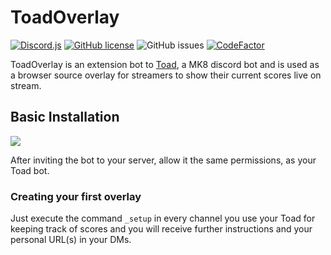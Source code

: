 # ToadOverlay

[![Discord.js](https://img.shields.io/badge/discord.js-v12.2.0-blue.svg?logo=npm)](https://github.com/discordjs)
[![GitHub license](https://img.shields.io/badge/license-GPL--3.0-blue)](https://github.com/darkstormgames/ToadOverlay/blob/master/LICENSE)
![GitHub issues](https://img.shields.io/github/issues-raw/darkstormgames/ToadOverlay)
[![CodeFactor](https://www.codefactor.io/repository/github/darkstormgames/toadoverlay/badge)](https://www.codefactor.io/repository/github/darkstormgames/toadoverlay)

ToadOverlay is an extension bot to [Toad](https://www.mariokartcentral.com/forums/index.php?threads/toadv2-a-discord-bot-for-mk8.532/), a MK8 discord bot and is used as a browser source overlay for streamers to show their current scores live on stream.

## Basic Installation
[![](https://img.shields.io/badge/ToadOverlay-invite-success?logo=discord&colorB=7289DA)](https://discord.com/api/oauth2/authorize?client_id=710403066213433385&permissions=0&scope=bot)

After inviting the bot to your server, allow it the same permissions, as your Toad bot.
### Creating your first overlay
Just execute the command `_setup` in every channel you use your Toad for keeping track of scores and you will receive further instructions and your personal URL(s) in your DMs.

